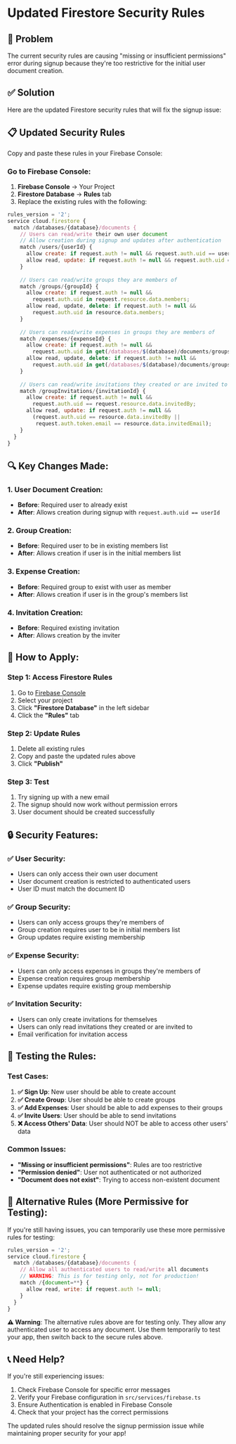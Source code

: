 # Updated Firestore Security Rules

## 🔧 Problem
The current security rules are causing "missing or insufficient permissions" error during signup because they're too restrictive for the initial user document creation.

## ✅ Solution
Here are the updated Firestore security rules that will fix the signup issue:

## 📋 Updated Security Rules

Copy and paste these rules in your Firebase Console:

### Go to Firebase Console:
1. **Firebase Console** → Your Project
2. **Firestore Database** → **Rules** tab
3. Replace the existing rules with the following:

```javascript
rules_version = '2';
service cloud.firestore {
  match /databases/{database}/documents {
    // Users can read/write their own user document
    // Allow creation during signup and updates after authentication
    match /users/{userId} {
      allow create: if request.auth != null && request.auth.uid == userId;
      allow read, update: if request.auth != null && request.auth.uid == userId;
    }
    
    // Users can read/write groups they are members of
    match /groups/{groupId} {
      allow create: if request.auth != null && 
        request.auth.uid in request.resource.data.members;
      allow read, update, delete: if request.auth != null && 
        request.auth.uid in resource.data.members;
    }
    
    // Users can read/write expenses in groups they are members of
    match /expenses/{expenseId} {
      allow create: if request.auth != null && 
        request.auth.uid in get(/databases/$(database)/documents/groups/$(request.resource.data.groupId)).data.members;
      allow read, update, delete: if request.auth != null && 
        request.auth.uid in get(/databases/$(database)/documents/groups/$(resource.data.groupId)).data.members;
    }
    
    // Users can read/write invitations they created or are invited to
    match /groupInvitations/{invitationId} {
      allow create: if request.auth != null && 
        request.auth.uid == request.resource.data.invitedBy;
      allow read, update: if request.auth != null && 
        (request.auth.uid == resource.data.invitedBy || 
         request.auth.token.email == resource.data.invitedEmail);
    }
  }
}
```

## 🔍 Key Changes Made:

### 1. **User Document Creation**:
- **Before**: Required user to already exist
- **After**: Allows creation during signup with `request.auth.uid == userId`

### 2. **Group Creation**:
- **Before**: Required user to be in existing members list
- **After**: Allows creation if user is in the initial members list

### 3. **Expense Creation**:
- **Before**: Required group to exist with user as member
- **After**: Allows creation if user is in the group's members list

### 4. **Invitation Creation**:
- **Before**: Required existing invitation
- **After**: Allows creation by the inviter

## 🚀 How to Apply:

### Step 1: Access Firestore Rules
1. Go to [Firebase Console](https://console.firebase.google.com/)
2. Select your project
3. Click **"Firestore Database"** in the left sidebar
4. Click the **"Rules"** tab

### Step 2: Update Rules
1. Delete all existing rules
2. Copy and paste the updated rules above
3. Click **"Publish"**

### Step 3: Test
1. Try signing up with a new email
2. The signup should now work without permission errors
3. User document should be created successfully

## 🔒 Security Features:

### ✅ **User Security**:
- Users can only access their own user document
- User document creation is restricted to authenticated users
- User ID must match the document ID

### ✅ **Group Security**:
- Users can only access groups they're members of
- Group creation requires user to be in initial members list
- Group updates require existing membership

### ✅ **Expense Security**:
- Users can only access expenses in groups they're members of
- Expense creation requires group membership
- Expense updates require existing group membership

### ✅ **Invitation Security**:
- Users can only create invitations for themselves
- Users can only read invitations they created or are invited to
- Email verification for invitation access

## 🧪 Testing the Rules:

### Test Cases:
1. **✅ Sign Up**: New user should be able to create account
2. **✅ Create Group**: User should be able to create groups
3. **✅ Add Expenses**: User should be able to add expenses to their groups
4. **✅ Invite Users**: User should be able to send invitations
5. **❌ Access Others' Data**: User should NOT be able to access other users' data

### Common Issues:
- **"Missing or insufficient permissions"**: Rules are too restrictive
- **"Permission denied"**: User not authenticated or not authorized
- **"Document does not exist"**: Trying to access non-existent document

## 🔄 Alternative Rules (More Permissive for Testing):

If you're still having issues, you can temporarily use these more permissive rules for testing:

```javascript
rules_version = '2';
service cloud.firestore {
  match /databases/{database}/documents {
    // Allow all authenticated users to read/write all documents
    // WARNING: This is for testing only, not for production!
    match /{document=**} {
      allow read, write: if request.auth != null;
    }
  }
}
```

**⚠️ Warning**: The alternative rules above are for testing only. They allow any authenticated user to access any document. Use them temporarily to test your app, then switch back to the secure rules above.

## 📞 Need Help?

If you're still experiencing issues:
1. Check Firebase Console for specific error messages
2. Verify your Firebase configuration in `src/services/firebase.ts`
3. Ensure Authentication is enabled in Firebase Console
4. Check that your project has the correct permissions

The updated rules should resolve the signup permission issue while maintaining proper security for your app! 